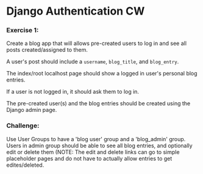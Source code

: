 # Django Authentication CW

### Exercise 1:

Create a blog app that will allows pre-created users to log in and see all posts created/assigned to them. 

A user's post should include a ```username```, ```blog_title```, and ```blog_entry```. 

The index/root localhost page should show a logged in user's personal blog entries. 

If a user is not logged in, it should ask them to log in.

The pre-created user(s) and the blog entries should be created using the Django admin page.

### Challenge:
Use User Groups to have a 'blog user' group and a 'blog_admin' group. Users in admin group should be able to see all blog entries, and optionally edit or delete them (NOTE: The edit and delete links can go to simple placeholder pages and do not have to actually allow entries to get edites/deleted.
